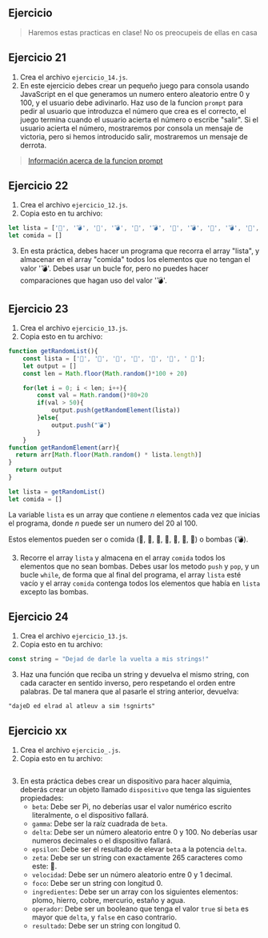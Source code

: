 ## Ejercicio 

> Haremos estas practicas en clase! No os preocupeis de ellas en casa

## Ejercicio 21

1. Crea el archivo `ejercicio_14.js`.
2. En este ejercicio debes crear un pequeño juego para consola usando JavaScript en el que generamos un numero entero aleatorio entre 0 y 100, y el usuario debe adivinarlo. Haz uso de la funcion `prompt` para pedir al usuario que introduzca el número que crea es el correcto, el juego termina cuando el usuario acierta el número o escribe "salir". Si el usuario acierta el número, mostraremos por consola un mensaje de victoria, pero si hemos introducido salir, mostraremos un mensaje de derrota.

> [Información acerca de la funcion prompt](https://developer.mozilla.org/es/docs/Web/API/Window/prompt)

## Ejercicio 22

1. Crea el archivo `ejercicio_12.js`.
2. Copia esto en tu archivo:

```javascript
let lista = ['🧁', '💣', '🍠', '💣', '🍡', '💣', '🥟', '💣', '🥑', '💣', '🍾', '💣', ' 🍎', '💣']
let comida = []
```
3. En esta práctica, debes hacer un programa que recorra el array "lista", y almacenar en el array "comida" todos los elementos que no tengan el valor '💣'. Debes usar un bucle for, pero no puedes hacer comparaciones que hagan uso del valor '💣'.

## Ejercicio 23

1. Crea el archivo `ejercicio_13.js`.
2. Copia esto en tu archivo:
    
```javascript
function getRandomList(){
    const lista = ['🧁', '🍠', '🍡', '🥟', '🥑', '🍾', ' 🍎'];
    let output = []
    const len = Math.floor(Math.random()*100 + 20)

    for(let i = 0; i < len; i++){
        const val = Math.random()*80+20
        if(val > 50){
            output.push(getRandomElement(lista))    
        }else{
            output.push("💣")
        }
    }
function getRandomElement(arr){
  return arr[Math.floor(Math.random() * lista.length)]
}
  return output
}

let lista = getRandomList()
let comida = []  
```

La variable `lista` es un array que contiene *n* elementos cada vez que inicias el programa, donde *n* puede ser un numero del 20 al 100.

Estos elementos pueden ser o comida (🧁, 🍠, 🍡, 🥟, 🥑, 🍾, 🍎) o bombas (💣).

3. Recorre el array `lista` y almacena en el array `comida` todos los elementos que no sean bombas. Debes usar los metodo `push` y `pop`, y un bucle `while`, de forma que al final del programa, el array `lista` esté vacío y el array `comida` contenga todos los elementos que había en `lista` excepto las bombas.


## Ejercicio 24

1. Crea el archivo `ejercicio_13.js`.
2. Copia esto en tu archivo:

```javascript
const string = "Dejad de darle la vuelta a mis strings!"
```

3. Haz una función que reciba un string y devuelva el mismo string, con cada caracter en sentido inverso, pero respetando el orden entre palabras. De tal manera que al pasarle el string anterior, devuelva:

```
"dajeD ed elrad al atleuv a sim !sgnirts"
```


## Ejercicio xx

1. Crea el archivo `ejercicio_.js`.
2. Copia esto en tu archivo:

```javascript

```

3. En esta práctica debes crear un dispositivo para hacer alquimia, deberás crear un objeto llamado `dispositivo` que tenga las siguientes propiedades:
    - `beta`: Debe ser Pi, no deberías usar el valor numérico escrito literalmente, o el dispositivo fallará.
    - `gamma`: Debe ser la raíz cuadrada de `beta`.
    - `delta`: Debe ser un número aleatorio entre 0 y 100. No deberías usar numeros decimales o el dispositivo fallará.
    - `epsilon`: Debe ser el resultado de elevar `beta` a la potencia `delta`.
    - `zeta`: Debe ser un string con exactamente 265 caracteres como este: 💎.
    - `velocidad`: Debe ser un número aleatorio entre 0 y 1 decimal.
    - `foco`: Debe ser un string con longitud 0.
    - `ingredientes`: Debe ser un array con los siguientes elementos: plomo, hierro, cobre, mercurio, estaño y agua.
    - `operador`: Debe ser un booleano que tenga el valor `true` si `beta` es mayor que `delta`, y `false` en caso contrario.
    - `resultado`: Debe ser un string con longitud 0.